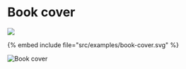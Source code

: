 # Book cover

![](../examples/python-logo-only.svg)

{% embed include file="src/examples/book-cover.svg" %}

![Book cover](../examples/book-cover.svg)
